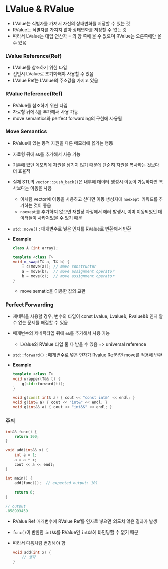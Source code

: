 # LValue & RValue

* LValue는 식별자를 가져서 자신의 상태변화를 저장할 수 있는 것
* RValue는 식별자를 가지지 않아 상태변화를 저장할 수 없는 것
* 따라서 LValue는 대입 연산자 = 의 양 쪽에 올 수 있으며 RValue는 오른쪽에만 올 수 있음



### LValue Reference(Ref)

* LValue를 참조하기 위한 타입
* 선언시 LValue로 초기화해야 사용할 수 있음
* LValue Ref는 LValue의 주소값을 가지고 있음



### RValue Reference(Ref)

* RValue를 참조하기 위한 타입
* 자료형 뒤에 `&`를 추가해서 사용 가능
* move semantics와 perfect forwarding의 구현에 사용됨



### Move Semantics

* RValue에 있는 동적 자원을 다른 메모리에 옳기는 행동

* 자료형 뒤에 `&&`를 추가해서 사용 가능

* 기존에 있던 메모리에 자원을 남기지 않기 때문에 단순히 자원을 복사하는 것보다 더 효율적

* 실제 STL의 `vector::push_back()`은 내부에 데이터 생성시 이동이 가능하다면 복사보다는 이동을 사용

  * 이처럼 vector에 이동을 사용하고 싶다면 이동 생성자에 `noexept `키워드를 추가하는 것이 좋음
  * `noexept`를 추가하지 않으면 재할당 과정에서 에러 발생시, 이미 이동되었던 데이터들이 사라져있을 수 있기 때문

* `std::move()` : 매개변수로 넣은 인자를 RValue로 변환해서 반환

* **Example**

  ```c++
  class A {int array};
  
  template <class T>
  void m_swap(T& a, T& b) {
      T c(move(a)); // move constructor
      a = move(b);  // move assignment operator
      b = move(c);  // move assignment operator
  }
  ```

  * move sematic을 이용한 값의 교환



### Perfect Forwarding

* 제네릭을 사용할 경우, 변수의 타입이 const Lvalue, Lvalue&, Rvalue&& 인지 알 수 없는 문제를 해결할 수 있음

* 매개변수의 제네릭타입 뒤에 `&&`를 추가해서 사용 가능

  * LValue와 RValue 타입 둘 다 받을 수 있음 => universal reference

* `std::forward()` : 매개변수로 넣은 인자가 Rvalue Ref라면 move를 적용해 반환

* **Example**

  ```c++
  template <class T>
  void wrapper(T&& t) {
      g(std::forward(t));
  }
  
  void g(const int& a) { cout << "const int&" << endl; }
  void g(int& a) { cout << "int&" << endl; }
  void g(int&& a) { cout << "int&&" << endl; }
  ```




### 주의

```c++
int&& func() {
    return 100;
}

void add(int&& x) {
    int a = 1;
    a = a + x;
    cout << a << endl;
}

int main() {
    add(func());  // expected output: 101
    
    return 0;
}
```

```c++
// output
-858993459
```

* RValue Ref 매개변수에 RValue Ref를 인자로 넣으면 의도치 않은 결과가 발생

* `func()`이 반환한 `int&&`를 RValue인 `int&&`에 바인딩할 수 없기 때문

* 따라서 다음처럼 변경해야 함

  ```c++
  void add(int x) {
      // 생략
  }
  ```

  



